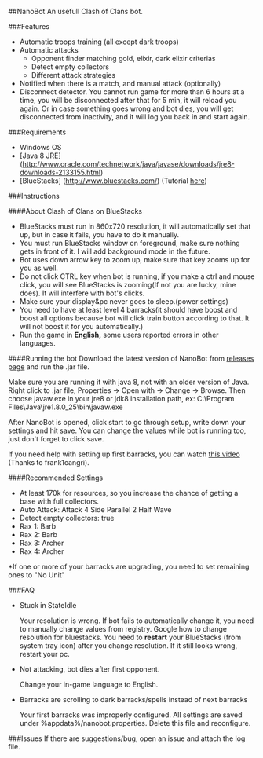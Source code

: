 ##NanoBot
An usefull Clash of Clans bot.

###Features
* Automatic troops training (all except dark troops)
* Automatic attacks
  * Opponent finder matching gold, elixir, dark elixir criterias
  * Detect empty collectors
  * Different attack strategies
* Notified when there is a match, and manual attack (optionally)
* Disconnect detector. You cannot run game for more than 6 hours at a time, you will be disconnected after that for 5 min, it will reload you again. Or in case something goes wrong and bot dies, you will get disconnected from inactivity, and it will log you back in and start again.

###Requirements
* Windows OS
* [Java 8 JRE] (http://www.oracle.com/technetwork/java/javase/downloads/jre8-downloads-2133155.html)
* [BlueStacks] (http://www.bluestacks.com/) (Tutorial [here](http://cocland.com/tutorials/play-clash-clans-pc-bluestacks))

###Instructions

####About Clash of Clans on BlueStacks
* BlueStacks must run in 860x720 resolution, it will automatically set that up, but in case it fails, you have to do it manually.
* You must run BlueStacks window on foreground, make sure nothing gets in front of it. I will add background mode in the future.
* Bot uses down arrow key to zoom up, make sure that key zooms up for you as well.
* Do not click CTRL key when bot is running, if you make a ctrl and mouse click, you will see BlueStacks is zooming(If not you are lucky, mine does). It will interfere with bot's clicks.
* Make sure your display&pc never goes to sleep.(power settings)
* You need to have at least level 4 barracks(it should have boost and boost all options because bot will click train button according to that. It will not boost it for you automatically.)
* Run the game in **English,** some users reported errors in other languages.

####Running the bot
Download the latest version of NanoBot from [releases page](https://github.com/paspiz85/nanobot/releases) and run the .jar file.

Make sure you are running it with java 8, not with an older version of Java.
Right click to .jar file, Properties -> Open with -> Change -> Browse.
Then choose javaw.exe in your jre8 or jdk8 installation path, ex: C:\Program Files\Java\jre1.8.0_25\bin\javaw.exe

After NanoBot is opened, click start to go through setup, write down your settings and hit save.
You can change the values while bot is running too, just don't forget to click save.

If you need help with setting up first barracks, you can watch [this video](https://www.youtube.com/watch?v=sUN-im0Zt8s) (Thanks to frank1cangri).

####Recommended Settings
* At least 170k for resources, so you increase the chance of getting a base with full collectors.
* Auto Attack: Attack 4 Side Parallel 2 Half Wave
* Detect empty collectors: true
* Rax 1: Barb
* Rax 2: Barb
* Rax 3: Archer
* Rax 4: Archer

*If one or more of your barracks are upgrading, you need to set remaining ones to "No Unit"

###FAQ
* Stuck in StateIdle

    Your resolution is wrong. If bot fails to automatically change it, you need to manually change values from registry. Google how to change resolution for bluestacks. You need to **restart** your BlueStacks (from system tray icon) after you change resolution. If it still looks wrong, restart your pc.

* Not attacking, bot dies after first opponent.

    Change your in-game language to English.

* Barracks are scrolling to dark barracks/spells instead of next barracks

    Your first barracks was improperly configured. All settings are saved under %appdata%/nanobot.properties. Delete this file and reconfigure.

###Issues
If there are suggestions/bug, open an issue and attach the log file.

<!--
###Donate
If you like NanoBot consider a donation to support further development. Click
[here!](https://cdn.rawgit.com/paspiz85/nanobot/master/donate2.html)
-->